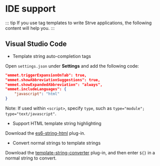 # IDE support

::: tip
If you use tag templates to write Strve applications, the following content will help you.
:::

## Visual Studio Code

- Template string auto-completion tags

Open `settings.json` under **Settings** and add the following code:

```json
"emmet.triggerExpansionOnTab": true,
"emmet.showAbbreviationSuggestions": true,
"emmet.showExpandedAbbreviation": "always",
"emmet.includeLanguages": {
    "javascript": "html"
}
```

Note: If used within `<script>`, specify `type`, such as `type="module"; type="text/javascript"`.

- Support HTML template string highlighting

Download the [es6-string-html](https://marketplace.visualstudio.com/items?itemName=Tobermory.es6-string-html) plug-in.

- Convert normal strings to template strings

Download the [template-string-converter](https://marketplace.visualstudio.com/items?itemName=meganrogge.template-string-converter) plug-in, and then enter `${}` in a normal string to convert.
